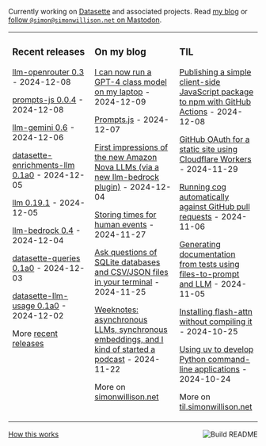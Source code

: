 Currently working on [Datasette](https://datasette.io/) and associated projects. Read [my blog](https://simonwillison.net/) or <a href="https://fedi.simonwillison.net/@simon">follow `@simon@simonwillison.net` on Mastodon</a>.

<table><tr><td valign="top" width="33%">

### Recent releases
<!-- recent_releases starts -->
[llm-openrouter 0.3](https://github.com/simonw/llm-openrouter/releases/tag/0.3) - 2024-12-08

[prompts-js 0.0.4](https://github.com/simonw/prompts-js/releases/tag/0.0.4) - 2024-12-08

[llm-gemini 0.6](https://github.com/simonw/llm-gemini/releases/tag/0.6) - 2024-12-06

[datasette-enrichments-llm 0.1a0](https://github.com/datasette/datasette-enrichments-llm/releases/tag/0.1a0) - 2024-12-05

[llm 0.19.1](https://github.com/simonw/llm/releases/tag/0.19.1) - 2024-12-05

[llm-bedrock 0.4](https://github.com/simonw/llm-bedrock/releases/tag/0.4) - 2024-12-04

[datasette-queries 0.1a0](https://github.com/datasette/datasette-queries/releases/tag/0.1a0) - 2024-12-03

[datasette-llm-usage 0.1a0](https://github.com/datasette/datasette-llm-usage/releases/tag/0.1a0) - 2024-12-02
<!-- recent_releases ends -->
More [recent releases](https://github.com/simonw/simonw/blob/main/releases.md)
</td><td valign="top" width="34%">

### On my blog
<!-- blog starts -->
[I can now run a GPT-4 class model on my laptop](https://simonwillison.net/2024/Dec/9/llama-33-70b/) - 2024-12-09

[Prompts.js](https://simonwillison.net/2024/Dec/7/prompts-js/) - 2024-12-07

[First impressions of the new Amazon Nova LLMs (via a new llm-bedrock plugin)](https://simonwillison.net/2024/Dec/4/amazon-nova/) - 2024-12-04

[Storing times for human events](https://simonwillison.net/2024/Nov/27/storing-times-for-human-events/) - 2024-11-27

[Ask questions of SQLite databases and CSV/JSON files in your terminal](https://simonwillison.net/2024/Nov/25/ask-questions-of-sqlite/) - 2024-11-25

[Weeknotes: asynchronous LLMs, synchronous embeddings, and I kind of started a podcast](https://simonwillison.net/2024/Nov/22/weeknotes/) - 2024-11-22
<!-- blog ends -->
More on [simonwillison.net](https://simonwillison.net/)
</td><td valign="top" width="33%">

### TIL
<!-- tils starts -->
[Publishing a simple client-side JavaScript package to npm with GitHub Actions](https://til.simonwillison.net/npm/npm-publish-github-actions) - 2024-12-08

[GitHub OAuth for a static site using Cloudflare Workers](https://til.simonwillison.net/cloudflare/workers-github-oauth) - 2024-11-29

[Running cog automatically against GitHub pull requests](https://til.simonwillison.net/github-actions/cog) - 2024-11-06

[Generating documentation from tests using files-to-prompt and LLM](https://til.simonwillison.net/llms/docs-from-tests) - 2024-11-05

[Installing flash-attn without compiling it](https://til.simonwillison.net/python/installing-flash-attention) - 2024-10-25

[Using uv to develop Python command-line applications](https://til.simonwillison.net/python/uv-cli-apps) - 2024-10-24
<!-- tils ends -->
More on [til.simonwillison.net](https://til.simonwillison.net/)
</td></tr></table>

<a href="https://github.com/simonw/simonw/actions"><img src="https://github.com/simonw/simonw/workflows/Build%20README/badge.svg" align="right" alt="Build README"></a> <a href="https://simonwillison.net/2020/Jul/10/self-updating-profile-readme/">How this works</a>
